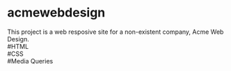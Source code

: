# acmewebdesign

This project is a web resposive site for a non-existent company, Acme Web Design.<br>
#HTML <br>
#CSS<br>
#Media Queries<br>
